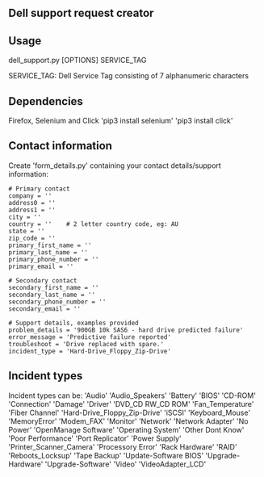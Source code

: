 ## Dell support request creator

## Usage
dell_support.py [OPTIONS] SERVICE_TAG

SERVICE_TAG: Dell Service Tag consisting of 7 alphanumeric characters

## Dependencies
Firefox, Selenium and Click
'pip3 install selenium'
'pip3 install click'

## Contact information
Create 'form_details.py' containing your contact details/support information:

    # Primary contact
    company = ''
    address0 = ''
    address1 = ''
    city = ''
    country = ''    # 2 letter country code, eg: AU
    state = ''
    zip_code = ''
    primary_first_name = ''
    primary_last_name = ''
    primary_phone_number = ''
    primary_email = ''

    # Secondary contact
    secondary_first_name = ''
    secondary_last_name = ''
    secondary_phone_number = ''
    secondary_email = ''

    # Support details, examples provided
    problem_details = '900GB 10k SAS6 - hard drive predicted failure'
    error_message = 'Predictive failure reported'
    troubleshoot = 'Drive replaced with spare.'
    incident_type = 'Hard-Drive_Floppy_Zip-Drive'

## Incident types
Incident types can be:
    'Audio'
    'Audio_Speakers'
    'Battery'
    'BIOS'
    'CD-ROM'
    'Connection'
    'Damage'
    'Driver'
    'DVD_CD RW_CD ROM'
    'Fan_Temperature'
    'Fiber Channel'
    'Hard-Drive_Floppy_Zip-Drive'
    'iSCSI'
    'Keyboard_Mouse'
    'MemoryError'
    'Modem_FAX'
    'Monitor'
    'Network'
    'Network Adapter'
    'No Power'
    'OpenManage Software'
    'Operating System'
    'Other Dont Know'
    'Poor Performance'
    'Port Replicator'
    'Power Supply'
    'Printer_Scanner_Camera'
    'Processory Error'
    'Rack Hardware'
    'RAID'
    'Reboots_Locksup'
    'Tape Backup'
    'Update-Software BIOS'
    'Upgrade-Hardware'
    'Upgrade-Software'
    'Video'
    'VideoAdapter_LCD'

